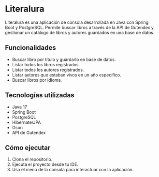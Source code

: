 # Literalura

Literalura es una aplicación de consola desarrollada en Java con Spring Boot y PostgreSQL. Permite buscar libros a través de la API de Gutendex y gestionar un catálogo de libros y autores guardados en una base de datos.

## Funcionalidades

- Buscar libro por título y guardarlo en base de datos.
- Listar todos los libros registrados.
- Listar todos los autores registrados.
- Listar autores que estaban vivos en un año específico.
- Buscar libros por idioma.

## Tecnologías utilizadas

- Java 17
- Spring Boot
- PostgreSQL
- Hibernate/JPA
- Gson
- API de Gutendex

## Cómo ejecutar

1. Clona el repositorio.
2. Ejecuta el proyecto desde tu IDE.
3. Usa el menú de la consola para interactuar con la aplicación.
